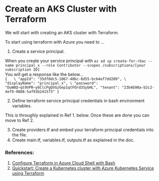 # Create an AKS Cluster with Terraform

We will start with creating an AKS cluster with Terraform.

To start using terraform with Azure you need to ...
1. Create a service principal.

When you create your service principal with 
`az ad sp create-for-rbac --name principal_x --role Contributor --scopes /subscriptions/[your subscription ID]` \
You will get a response like the below...\
`{   \
  "appId": "35df0dc5-1067-40bc-8d55-bc64ef7dd209", \
  "displayName": "principal_x", \
  "password": "DuW8Q~qt9VPR~y6ClcPgQVGzGep1qtFOrd3SybHL",
  "tenant": "23b4b90a-b2c2-4ef9-9888-5af93b241573"
}`




2. Define  terraform service principal credentials in bash environment variables.





This is throughly explained in Ref 1. below. 
Once these are done you can move to Ref 2.

3. Create providers.tf and embed your terraform principal credentials into the file.
4. Create main.tf, variables.tf, outputs.tf as explained in the doc.

### References:
1. [Configure Terraform in Azure Cloud Shell with Bash](https://learn.microsoft.com/en-us/azure/developer/terraform/get-started-cloud-shell-bash?tabs=bash)
2. [Quickstart: Create a Kubernetes cluster with Azure Kubernetes Service using Terraform](https://learn.microsoft.com/en-us/azure/developer/terraform/create-k8s-cluster-with-tf-and-aks)

